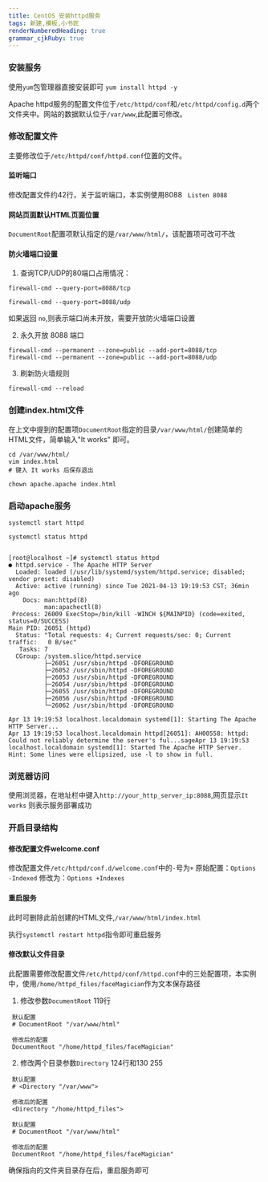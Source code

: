 ```yaml
---
title: CentOS 安装httpd服务
tags: 新建,模板,小书匠
renderNumberedHeading: true
grammar_cjkRuby: true
---
```


### 安装服务
使用`yum`包管理器直接安装即可
`yum install httpd -y`

Apache httpd服务的配置文件位于`/etc/httpd/conf`和`/etc/httpd/config.d`两个文件夹中。网站的数据默认位于`/var/www`,此配置可修改。

### 修改配置文件

主要修改位于`/etc/httpd/conf/httpd.conf`位置的文件。

#### 监听端口
修改配置文件约42行，关于监听端口，本实例使用8088
` Listen 8088`

#### 网站页面默认HTML页面位置

`DocumentRoot`配置项默认指定的是`/var/www/html/`，该配置项可改可不改

#### 防火墙端口设置

1. 查询TCP/UDP的80端口占用情况：
  ```
  firewall-cmd --query-port=8088/tcp
   
  firewall-cmd --query-port=8088/udp
  ```
  
  如果返回 `no`,则表示端口尚未开放，需要开放防火墙端口设置
  
 2. 永久开放 8088 端口
  ```
  firewall-cmd --permanent --zone=public --add-port=8088/tcp
  firewall-cmd --permanent --zone=public --add-port=8088/udp
  ```
  3. 刷新防火墙规则
  ```
  firewall-cmd --reload
  ```
  
  ### 创建index.html文件
  在上文中提到的配置项`DocumentRoot`指定的目录`/var/www/html/`创建简单的HTML文件，简单输入"It works" 即可。
 ```
 cd /var/www/html/
 vim index.html
 # 键入 It works 后保存退出
 
 chown apache.apache index.html
 ```
 
 ### 启动apache服务
 ```
 systemctl start httpd
 
 systemctl status httpd
 
 
[root@localhost ~]# systemctl status httpd
● httpd.service - The Apache HTTP Server
   Loaded: loaded (/usr/lib/systemd/system/httpd.service; disabled; vendor preset: disabled)
   Active: active (running) since Tue 2021-04-13 19:19:53 CST; 36min ago
     Docs: man:httpd(8)
           man:apachectl(8)
  Process: 26009 ExecStop=/bin/kill -WINCH ${MAINPID} (code=exited, status=0/SUCCESS)
 Main PID: 26051 (httpd)
   Status: "Total requests: 4; Current requests/sec: 0; Current traffic:   0 B/sec"
    Tasks: 7
   CGroup: /system.slice/httpd.service
           ├─26051 /usr/sbin/httpd -DFOREGROUND
           ├─26052 /usr/sbin/httpd -DFOREGROUND
           ├─26053 /usr/sbin/httpd -DFOREGROUND
           ├─26054 /usr/sbin/httpd -DFOREGROUND
           ├─26055 /usr/sbin/httpd -DFOREGROUND
           ├─26056 /usr/sbin/httpd -DFOREGROUND
           └─26062 /usr/sbin/httpd -DFOREGROUND

Apr 13 19:19:53 localhost.localdomain systemd[1]: Starting The Apache HTTP Server...
Apr 13 19:19:53 localhost.localdomain httpd[26051]: AH00558: httpd: Could not reliably determine the server's ful...sageApr 13 19:19:53 localhost.localdomain systemd[1]: Started The Apache HTTP Server.
Hint: Some lines were ellipsized, use -l to show in full. 
 
 ```
 
 ### 浏览器访问
 
 使用浏览器，在地址栏中键入`http://your_http_server_ip:8088`,网页显示`It works` 则表示服务部署成功
 
 ### 开启目录结构
 
 #### 修改配置文件welcome.conf
 
 修改配置文件`/etc/httpd/conf.d/welcome.conf`中的`-`号为`+`
 原始配置：`Options -Indexed`
 修改为：`Options +Indexes`
 
 #### 重启服务
 此时可删除此前创建的HTML文件,`/var/www/html/index.html`
 
 执行`systemctl restart httpd`指令即可重启服务
 
 #### 修改默认文件目录
 
 此配置需要修改配置文件`/etc/httpd/conf/httpd.conf`中的三处配置项，本实例中，使用`/home/httpd_files/faceMagician`作为文本保存路径
 
 1. 修改参数`DocumentRoot` 119行
   ```
	默认配置
	# DocumentRoot "/var/www/html"

	修改后的配置
	DocumentRoot "/home/httpd_files/faceMagician"
   
   ```
   2. 修改两个目录参数`Directory` 124行和130 255
   ```
	默认配置
	# <Directory "/var/www">

	修改后的配置
	<Directory "/home/httpd_files">

	默认配置
	# DocumentRoot "/var/www/html"

	修改后的配置
	DocumentRoot "/home/httpd_files/faceMagician"
   ```
   确保指向的文件夹目录存在后，重启服务即可